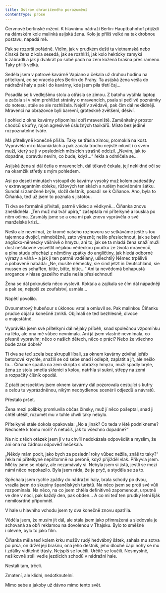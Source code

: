 ```yaml
---
title: Ostrov ohraničeného porozumění
contentType: prose
---
```


<section>

Červnové berlínské mžení. K hlavnímu nádraží Berlin-Hauptbahnhof přijíždí na dámském kole malinká asijská žena. Kolo je příliš velké na tak drobnou postavu, napadá mě.

Pak se rozprší pořádně. Vidím, jak v prudkém dešti ta vietnamská nebo čínská žena z kola sesedá, jak se rozhlíží, jak kolo hekticky zamyká k zábradlí a jak jí dvakrát po sobě padá na zem kožená brašna přes rameno. Taky příliš velká.

</section>

<section>

Seděla jsem v patrové kavárně Vapiano a čekala už druhou hodinu na přítelkyni, co se vracela přes Berlín do Prahy. Ta asijská žena vešla do nádražní haly a pak i do kavárny, kde jsem pila třetí čaj…

Posadila se k vedlejšímu stolu a otřásla se zimou. Z batohu vytáhla laptop a začala si v něm prohlížet stránky o mravencích, psala si pečlivě poznámky do notesu, stále se ale rozhlížela. Nejdřív zvědavě, pak čím dál neklidněji. Mravenci na obrazovce byli barevní, groteskně zvětšení, děsiví.

I pohled z okna kavárny připomínal obří mraveniště. Zaměnitelný prostor chodců s kufry, rajon agresivně úslužných taxikářů. Místo bez jediné rozpoznatelné tváře.

Má přítelkyně konečně přišla. Taky se třásla zimou, promoklá na kost. Vyprávěla mi o klauniádách a pak začala trochu nejistě mluvit i o svém muži, který se jí v posledních měsících strašně odcizil. „Nevím, jak to dopadne, opravdu nevím, co bude, když…“ řekla a odmlčela se…

Asijská žena si dál četla o mravencích, dál těkavě čekala, její neklidné oči se na okamžik střetly s mým pohledem.

Asi po deseti minutách vstoupil do kavárny vysoký muž kolem padesátky v extravagantním obleku, růžových teniskách a rudém hedvábném šátku. Sundal si zamžené brýle, složil deštník, posadil se k Číňance. Ano, byla to Číňanka, teď už jsem to poznala s jistotou.

Ti dva se formálně přivítali, patrně vědec a vědkyně… Číňanka znovu zneklidněla. „Ten muž má tvář upíra,“ zašeptala mi přítelkyně a louskla po něm očima. Zasmály jsme se a ona mi pak znovu vyprávěla o své manželské krizi…

Nešlo ale nevnímat, že kromě našeho rozhovoru se setkáváme ještě s tou tajemnou dvojicí, mimoběžně, zato výrazně; nešlo pře­slechnout, jak se baví anglicko-německy vášnivě o hmyzu, ani to, jak se ta mladá žena snaží muži dost nešikovně vysvětlit nějakou vědeckou poučku ze života mravenců, a plna studu přechází z němčiny zpátky do angličtiny, jak hledá odborné výrazy a váhá – a jak ji ten patrně vzdělaný, ušlechtilý Němec trpělivě a pobaveně nabádá: „Ne, musíte německy, sie sind jetzt in Deutschland, sie mussen es schaffen, bitte, bitte, bitte…“ Ani ta nevědomá bohapustá arogance v hlase gazelího muže nešla přeslechnout!

Žena se dál pokoušela něco vyslovit. Koktala a zajíkala se čím dál nápadněji a pak se, nejspíš ze zoufalství, usmála…

Napětí povolilo.

Dvoumetrový hubeňour s úklonou vstal a omluvil se. Pak malinkou Číňanku prudce objal a konečně zmlkli. Objímali se teď bezhlesně, divoce a majestátně.

Vyprávěla jsem své přítelkyni dál nějaký příběh, snad společnou vzpomínku na léto, ale ona mě vůbec nevnímala. Ani já jsem vlastně nevnímala, co přesně vyprávím; něco o našich dětech, něco o práci? Nebo že všechno bude zase dobré?

Ti dva se teď zcela bez skrupulí líbali, za oknem kavárny zdvíhal jeřáb betonové krychle, snažili se od sebe snad i odlepit, zaplatit a jít, ale nešlo to… Číňance spadla na zem skripta s obrázky hmyzu, muži spadly brýle, žena ze stolu smetla sklenici s kolou, natrhla si sukni, střepy na zemi a rozpačitý číšník opodál.

Z ptačí perspektivy jsem oknem kavárny dál pozorovala cestující s kufry a celou tu vyprázdněnou, nikým neobydlenou scenérii odjezdů a návratů.

Přestalo pršet.

Žena mezi polibky promluvila občas čínsky, muž jí něco pošeptal, snad ji chtěl utěšit, rozumět mu v tuhle chvíli taky nebylo.

Přítelkyně stále dokola opakovala: „No a jinak? Co teda v létě podnikneme? Nechcete k tomu moři? A netušíš, jak to všechno dopadne?“

Na nic z těch otázek jsem jí v tu chvíli nedokázala odpovědět a myslím, že ani ona na žádnou odpověď nečekala.

„Někdy mám pocit, jako bych za poslední roky vůbec nežila, znáš to taky?“ řekla mi přítelkyně nepřítomně na peróně, když přijížděl vlak. Přikývla jsem. Mlčky jsme se objaly, ale nezamávaly si. Nebyla jsem si jistá, jestli se mezi námi něco nepokazilo. Byla jsem ráda, že je pryč, a styděla se za to.

</section>

<section>

Spěchala jsem rychle zpátky do nádražní haly, brala schody po dvou, vrazila jsem do skupiny španělských turistů. Na něco jsem se proti své vůli rozpomínala. Na něco, na co jsem chtěla definitivně zapomenout, urputně ve dne v noci, pak každý den, pak obden… A co mi teď ten prudký letní liják nemilosrdně připomněl.

</section>

<section>

V hale u hlavního vchodu jsem ty dva konečně znovu spatřila.

Věděla jsem, že musím jít dál, ale stála jsem jako přimražená a sledovala je schovaná za obří reklamou na dovolenou v Thajsku. Bylo to směšné i úlevné, bylo to jako film.

Číňanka měla teď kolem krku mužův rudý hedvábný šátek, sahala mu sotva po prsa, on držel její brašnu, ona jeho deštník, jeho dlouhé čapí nohy se mu i zdálky viditelně třásly. Nejspíš se loučili. Určitě se loučili. Nesmyslně, nešikovně stáli vedle jezdicích schodů v nádražní hale.

Nestáli tam, trčeli.

Zmatení, ale klidní, nedotknutelní.

Mimo sebe a jakoby už dávno mimo tento svět.

</section>
